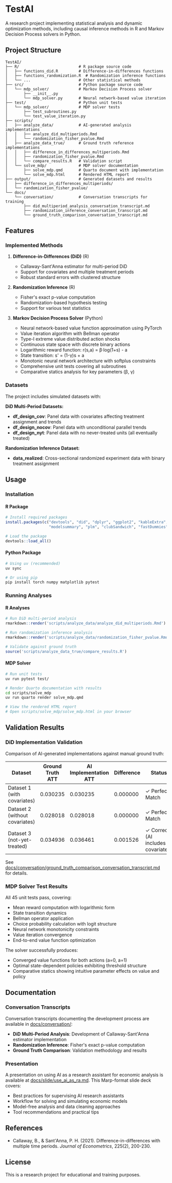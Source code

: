 # TestAI

A research project implementing statistical analysis and dynamic optimization methods, including causal inference methods in R and Markov Decision Process solvers in Python.

## Project Structure

```
TestAI/
├── R/                          # R package source code
│   ├── functions_did.R         # Difference-in-differences functions
│   ├── functions_randomization.R  # Randomization inference functions
│   └── ...                     # Other statistical methods
├── src/                        # Python package source code
│   └── mdp_solver/             # Markov Decision Process solver
│       ├── __init__.py
│       └── mdp_solver.py       # Neural network-based value iteration
├── test/                       # Python unit tests
│   └── mdp_solver/             # MDP solver tests
│       ├── test_subroutines.py
│       └── test_value_iteration.py
├── scripts/
│   ├── analyze_data/           # AI-generated analysis implementations
│   │   ├── analyze_did_multiperiods.Rmd
│   │   └── randomization_fisher_pvalue.Rmd
│   ├── analyze_data_true/      # Ground truth reference implementations
│   │   ├── difference_in_differences_multiperiods.Rmd
│   │   ├── randomization_fisher_pvalue.Rmd
│   │   └── compare_results.R   # Validation script
│   └── solve_mdp/              # MDP solver documentation
│       ├── solve_mdp.qmd       # Quarto document with implementation
│       └── solve_mdp.html      # Rendered HTML report
├── output/                     # Generated datasets and results
│   ├── difference_in_differences_multiperiods/
│   └── randomization_fisher_pvalue/
└── docs/
    └── conversation/           # Conversation transcripts for training
        ├── did_multiperiod_analysis_conversation_transcript.md
        ├── randomization_inference_conversation_transcript.md
        └── ground_truth_comparison_conversation_transcript.md
```

## Features

### Implemented Methods

1. **Difference-in-Differences (DiD)** (R)
   - Callaway-Sant'Anna estimator for multi-period DiD
   - Support for covariates and multiple treatment periods
   - Robust standard errors with clustered structure

2. **Randomization Inference** (R)
   - Fisher's exact p-value computation
   - Randomization-based hypothesis testing
   - Support for various test statistics

3. **Markov Decision Process Solver** (Python)
   - Neural network-based value function approximation using PyTorch
   - Value iteration algorithm with Bellman operator
   - Type-I extreme value distributed action shocks
   - Continuous state space with discrete binary actions
   - Logarithmic reward function: r(s,a) = β·log(1+s) - a
   - State transition: s' = (1-γ)s + a
   - Monotonic neural network architecture with softplus constraints
   - Comprehensive unit tests covering all subroutines
   - Comparative statics analysis for key parameters (β, γ)

### Datasets

The project includes simulated datasets with:

**DiD Multi-Period Datasets:**
- **df_design_cov**: Panel data with covariates affecting treatment assignment and trends
- **df_design_nocov**: Panel data with unconditional parallel trends
- **df_design_nyt**: Panel data with no never-treated units (all eventually treated)

**Randomization Inference Dataset:**
- **data_realized**: Cross-sectional randomized experiment data with binary treatment assignment

## Usage

### Installation

#### R Package
```r
# Install required packages
install.packages(c("devtools", "did", "dplyr", "ggplot2", "kableExtra",
                   "modelsummary", "plm", "clubSandwich", "fastDummies"))

# Load the package
devtools::load_all()
```

#### Python Package
```bash
# Using uv (recommended)
uv sync

# Or using pip
pip install torch numpy matplotlib pytest
```

### Running Analyses

#### R Analyses
```r
# Run DiD multi-period analysis
rmarkdown::render('scripts/analyze_data/analyze_did_multiperiods.Rmd')

# Run randomization inference analysis
rmarkdown::render('scripts/analyze_data/randomization_fisher_pvalue.Rmd')

# Validate against ground truth
source('scripts/analyze_data_true/compare_results.R')
```

#### MDP Solver
```bash
# Run unit tests
uv run pytest test/

# Render Quarto documentation with results
cd scripts/solve_mdp
uv run quarto render solve_mdp.qmd

# View the rendered HTML report
# Open scripts/solve_mdp/solve_mdp.html in your browser
```

## Validation Results

### DiD Implementation Validation

Comparison of AI-generated implementations against manual ground truth:

| Dataset | Ground Truth ATT | AI Implementation ATT | Difference | Status |
|---------|------------------|----------------------|------------|--------|
| Dataset 1 (with covariates) | 0.030235 | 0.030235 | 0.000000 | ✓ Perfect Match |
| Dataset 2 (without covariates) | 0.028018 | 0.028018 | 0.000000 | ✓ Perfect Match |
| Dataset 3 (not-yet-treated) | 0.034936 | 0.036461 | 0.001526 | ✓ Correct (AI includes covariates) |

See [docs/conversation/ground_truth_comparison_conversation_transcript.md](docs/conversation/ground_truth_comparison_conversation_transcript.md) for details.

### MDP Solver Test Results

All 45 unit tests pass, covering:
- Mean reward computation with logarithmic form
- State transition dynamics
- Bellman operator application
- Choice probability calculation with logit structure
- Neural network monotonicity constraints
- Value iteration convergence
- End-to-end value function optimization

The solver successfully produces:
- Converged value functions for both actions (a=0, a=1)
- Optimal state-dependent policies exhibiting threshold structure
- Comparative statics showing intuitive parameter effects on value and policy

## Documentation

### Conversation Transcripts

Conversation transcripts documenting the development process are available in [docs/conversation/](docs/conversation/):
- **DiD Multi-Period Analysis**: Development of Callaway-Sant'Anna estimator implementation
- **Randomization Inference**: Fisher's exact p-value computation
- **Ground Truth Comparison**: Validation methodology and results

### Presentation

A presentation on using AI as a research assistant for economic analysis is available at [docs/slide/use_ai_as_ra.md](docs/slide/use_ai_as_ra.md). This Marp-format slide deck covers:
- Best practices for supervising AI research assistants
- Workflow for solving and simulating economic models
- Model-free analysis and data cleaning approaches
- Tool recommendations and practical tips

## References

- Callaway, B., & Sant'Anna, P. H. (2021). Difference-in-differences with multiple time periods. *Journal of Econometrics*, 225(2), 200-230.

## License

This is a research project for educational and training purposes.